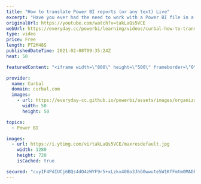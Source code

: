 ```yaml
---
title: "How to translate Power BI reports (or any text) Live"
excerpt: "Have you ever had the need to work with a Power BI file in a different language that those you know? Or travelled somewhere where you couldnt speak the language?  In today's video, I will show you how to translate any text live. No more language barriers :)  Here you can download all the pbix files:"
originalUrl: https://youtube.com/watch?v=takLaQs5VCE
webUrl: https://everyday.cc/powerbi/learning/videos/curbal-how-to-translate-power-bi-reports-or-any-text-live/
type: video
price: Free
length: PT2M48S
publishedDateTime: 2021-02-08T09:35:24Z
heat: 50

featuredContent: "<iframe width=\"800\" height=\"500\" frameborder=\"0\" src=\"https://www.youtube.com/embed/takLaQs5VCE\" allow=\"accelerometer; autoplay; encrypted-media; gyroscope; picture-in-picture\" allowfullscreen></iframe>"

provider:
  name: Curbal
  domain: curbal.com
  images:
    - url: https://everyday-cc.github.io/powerbi/assets/images/organizations/curbal.com-50x50.jpg
      width: 50
      height: 50

topics:
  - Power BI

images:
  - url: https://i.ytimg.com/vi/takLaQs5VCE/maxresdefault.jpg
    width: 1280
    height: 720
    isCached: true

secured: "cuyIF4PdIUCj6BQs4dO4zWYF9r5+xLzkx40Bo3JhG0wwute5W1KfFmtm0MADBsQkB0EfQwTUweFMCHZKc26DOrWLqJVT5/p8xWj32PAUdj4iqU7oJlsFBctnH9fjGUPCQevZcQ7kRm5Kdeqs2b1g1sBSiGi6/YKHVRRUM2DnHtC+SKsKnIHGeDZvSQKj2OtgHlEc/vr8SkxI1qzkaZWgGIKb0u+xBI9ZNjGKmiV7pvGbaN+XlDWnWGUnjRPVbax9BwzBT4n307VqiMxlo2771SZyuUYHb3VCWfZ6ha5GDqNthFq5T6XynI4uhPfyuo/5nces+bpY7TXgf4lfnK2KrJtDAnQBjlVGxnZTqC5HUKbpeFf1mkd/XRi8YYQSXgsU+dHRR6AALFtShbuTBqYw0OrdJzZRb12lrbjAxN2Zcv0=;AFp96IGWUJHIcvBF0hkg4g=="
---
```


